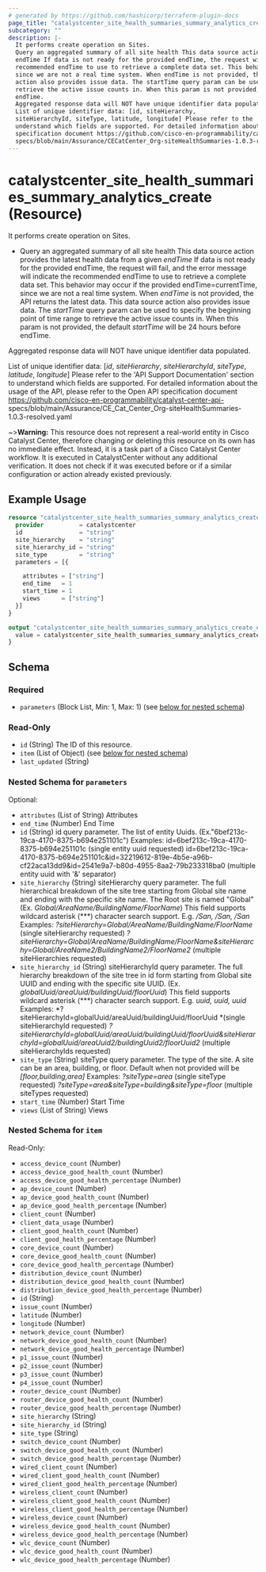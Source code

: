```yaml
---
# generated by https://github.com/hashicorp/terraform-plugin-docs
page_title: "catalystcenter_site_health_summaries_summary_analytics_create Resource - terraform-provider-catalystcenter"
subcategory: ""
description: |-
  It performs create operation on Sites.
  Query an aggregated summary of all site health This data source action provides the latest health data from a given
  endTime If data is not ready for the provided endTime, the request will fail, and the error message will indicate the
  recommended endTime to use to retrieve a complete data set. This behavior may occur if the provided endTime=currentTime,
  since we are not a real time system. When endTime is not provided, the API returns the latest data. This data source
  action also provides issue data. The startTime query param can be used to specify the beginning point of time range to
  retrieve the active issue counts in. When this param is not provided, the default startTime will be 24 hours before
  endTime.
  Aggregated response data will NOT have unique identifier data populated.
  List of unique identifier data: [id, siteHierarchy,
  siteHierarchyId, siteType, latitude, longitude] Please refer to the 'API Support Documentation' section to
  understand which fields are supported. For detailed information about the usage of the API, please refer to the Open API
  specification document https://github.com/cisco-en-programmability/catalyst-center-api-
  specs/blob/main/Assurance/CECatCenter_Org-siteHealthSummaries-1.0.3-resolved.yaml
---
```


# catalystcenter_site_health_summaries_summary_analytics_create (Resource)

It performs create operation on Sites.

- Query an aggregated summary of all site health This data source action provides the latest health data from a given
*endTime* If data is not ready for the provided endTime, the request will fail, and the error message will indicate the
recommended endTime to use to retrieve a complete data set. This behavior may occur if the provided endTime=currentTime,
since we are not a real time system. When *endTime* is not provided, the API returns the latest data. This data source
action also provides issue data. The *startTime* query param can be used to specify the beginning point of time range to
retrieve the active issue counts in. When this param is not provided, the default *startTime* will be 24 hours before
endTime.

 Aggregated response data will NOT have unique identifier data populated.

 List of unique identifier data: [*id*, *siteHierarchy*,
*siteHierarchyId*, *siteType*, *latitude*, *longitude*] Please refer to the 'API Support Documentation' section to
understand which fields are supported. For detailed information about the usage of the API, please refer to the Open API
specification document https://github.com/cisco-en-programmability/catalyst-center-api-
specs/blob/main/Assurance/CE_Cat_Center_Org-siteHealthSummaries-1.0.3-resolved.yaml


~>**Warning:**
This resource does not represent a real-world entity in Cisco Catalyst Center, therefore changing or deleting this resource on its own has no immediate effect.
Instead, it is a task part of a Cisco Catalyst Center workflow. It is executed in CatalystCenter without any additional verification. It does not check if it was executed before or if a similar configuration or action already existed previously.

## Example Usage

```terraform
resource "catalystcenter_site_health_summaries_summary_analytics_create" "example" {
  provider          = catalystcenter
  id                = "string"
  site_hierarchy    = "string"
  site_hierarchy_id = "string"
  site_type         = "string"
  parameters = [{

    attributes = ["string"]
    end_time   = 1
    start_time = 1
    views      = ["string"]
  }]
}

output "catalystcenter_site_health_summaries_summary_analytics_create_example" {
  value = catalystcenter_site_health_summaries_summary_analytics_create.example
}
```

<!-- schema generated by tfplugindocs -->
## Schema

### Required

- `parameters` (Block List, Min: 1, Max: 1) (see [below for nested schema](#nestedblock--parameters))

### Read-Only

- `id` (String) The ID of this resource.
- `item` (List of Object) (see [below for nested schema](#nestedatt--item))
- `last_updated` (String)

<a id="nestedblock--parameters"></a>
### Nested Schema for `parameters`

Optional:

- `attributes` (List of String) Attributes
- `end_time` (Number) End Time
- `id` (String) id query parameter. The list of entity Uuids. (Ex."6bef213c-19ca-4170-8375-b694e251101c") Examples: id=6bef213c-19ca-4170-8375-b694e251101c (single entity uuid requested) id=6bef213c-19ca-4170-8375-b694e251101c&id=32219612-819e-4b5e-a96b-cf22aca13dd9&id=2541e9a7-b80d-4955-8aa2-79b233318ba0 (multiple entity uuid with '&' separator)
- `site_hierarchy` (String) siteHierarchy query parameter. The full hierarchical breakdown of the site tree starting from Global site name and ending with the specific site name. The Root site is named "Global" (Ex. *Global/AreaName/BuildingName/FloorName*)
This field supports wildcard asterisk (***) character search support. E.g. **/San*, */San, /San**
Examples:
*?siteHierarchy=Global/AreaName/BuildingName/FloorName* (single siteHierarchy requested)
*?siteHierarchy=Global/AreaName/BuildingName/FloorName&siteHierarchy=Global/AreaName2/BuildingName2/FloorName2* (multiple siteHierarchies requested)
- `site_hierarchy_id` (String) siteHierarchyId query parameter. The full hierarchy breakdown of the site tree in id form starting from Global site UUID and ending with the specific site UUID. (Ex. *globalUuid/areaUuid/buildingUuid/floorUuid*)
This field supports wildcard asterisk (***) character search support. E.g. **uuid*, *uuid, uuid**
Examples:
*?siteHierarchyId=globalUuid/areaUuid/buildingUuid/floorUuid *(single siteHierarchyId requested)
*?siteHierarchyId=globalUuid/areaUuid/buildingUuid/floorUuid&siteHierarchyId=globalUuid/areaUuid2/buildingUuid2/floorUuid2* (multiple siteHierarchyIds requested)
- `site_type` (String) siteType query parameter. The type of the site. A site can be an area, building, or floor.
Default when not provided will be *[floor,building,area]*
Examples:
*?siteType=area* (single siteType requested)
*?siteType=area&siteType=building&siteType=floor* (multiple siteTypes requested)
- `start_time` (Number) Start Time
- `views` (List of String) Views


<a id="nestedatt--item"></a>
### Nested Schema for `item`

Read-Only:

- `access_device_count` (Number)
- `access_device_good_health_count` (Number)
- `access_device_good_health_percentage` (Number)
- `ap_device_count` (Number)
- `ap_device_good_health_count` (Number)
- `ap_device_good_health_percentage` (Number)
- `client_count` (Number)
- `client_data_usage` (Number)
- `client_good_health_count` (Number)
- `client_good_health_percentage` (Number)
- `core_device_count` (Number)
- `core_device_good_health_count` (Number)
- `core_device_good_health_percentage` (Number)
- `distribution_device_count` (Number)
- `distribution_device_good_health_count` (Number)
- `distribution_device_good_health_percentage` (Number)
- `id` (String)
- `issue_count` (Number)
- `latitude` (Number)
- `longitude` (Number)
- `network_device_count` (Number)
- `network_device_good_health_count` (Number)
- `network_device_good_health_percentage` (Number)
- `p1_issue_count` (Number)
- `p2_issue_count` (Number)
- `p3_issue_count` (Number)
- `p4_issue_count` (Number)
- `router_device_count` (Number)
- `router_device_good_health_count` (Number)
- `router_device_good_health_percentage` (Number)
- `site_hierarchy` (String)
- `site_hierarchy_id` (String)
- `site_type` (String)
- `switch_device_count` (Number)
- `switch_device_good_health_count` (Number)
- `switch_device_good_health_percentage` (Number)
- `wired_client_count` (Number)
- `wired_client_good_health_count` (Number)
- `wired_client_good_health_percentage` (Number)
- `wireless_client_count` (Number)
- `wireless_client_good_health_count` (Number)
- `wireless_client_good_health_percentage` (Number)
- `wireless_device_count` (Number)
- `wireless_device_good_health_count` (Number)
- `wireless_device_good_health_percentage` (Number)
- `wlc_device_count` (Number)
- `wlc_device_good_health_count` (Number)
- `wlc_device_good_health_percentage` (Number)
